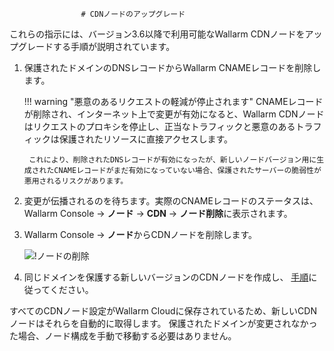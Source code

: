 					# CDNノードのアップグレード

これらの指示には、バージョン3.6以降で利用可能なWallarm CDNノードをアップグレードする手順が説明されています。

1. 保護されたドメインのDNSレコードからWallarm CNAMEレコードを削除します。

    !!! warning "悪意のあるリクエストの軽減が停止されます"
        CNAMEレコードが削除され、インターネット上で変更が有効になると、Wallarm CDNノードはリクエストのプロキシを停止し、正当なトラフィックと悪意のあるトラフィックは保護されたリソースに直接アクセスします。

        これにより、削除されたDNSレコードが有効になったが、新しいノードバージョン用に生成されたCNAMEレコードがまだ有効になっていない場合、保護されたサーバーの脆弱性が悪用されるリスクがあります。
1. 変更が伝播されるのを待ちます。実際のCNAMEレコードのステータスは、Wallarm Console → **ノード** → **CDN** → **ノード削除**に表示されます。
1. Wallarm Console → **ノード**からCDNノードを削除します。
   
   ![!ノードの削除](../images/user-guides/nodes/delete-cdn-node.png)
1. 同じドメインを保護する新しいバージョンのCDNノードを作成し、 [手順](../installation/cdn-node.ja.md)に従ってください。

すべてのCDNノード設定がWallarm Cloudに保存されているため、新しいCDNノードはそれらを自動的に取得します。 保護されたドメインが変更されなかった場合、ノード構成を手動で移動する必要はありません。